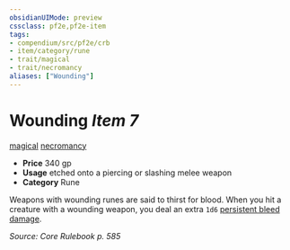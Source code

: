 ```yaml
---
obsidianUIMode: preview
cssclass: pf2e,pf2e-item
tags:
- compendium/src/pf2e/crb
- item/category/rune
- trait/magical
- trait/necromancy
aliases: ["Wounding"]
---
```

# Wounding *Item 7*  
[magical](rules/traits/magical.md "Magical Item Trait")  [necromancy](rules/traits/necromancy.md "Necromancy School Trait")  

- **Price** 340 gp
- **Usage** etched onto a piercing or slashing melee weapon
- **Category** Rune

Weapons with wounding runes are said to thirst for blood. When you hit a creature with a wounding weapon, you deal an extra `1d6` [persistent bleed damage](rules/conditions.md#Persistent%20Damage).

*Source: Core Rulebook p. 585*